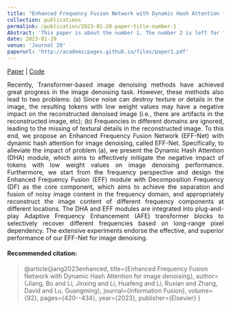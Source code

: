 ```yaml
---
title: "Enhanced Frequency Fusion Network with Dynamic Hash Attention for image denoising"
collection: publications
permalink: /publication/2023-01-20-paper-title-number-1
Abstract: 'This paper is about the number 1. The number 2 is left for future work.'
date: 2023-01-20
venue: 'Journal 20'
paperurl: 'http://academicpages.github.io/files/paper1.pdf'
---
```

[Paper](http://academicpages.github.io/files/paper1.pdf) | [Code](https://github.com/JiangBoCS/EFF-Net)

<div style="text-align: justify;">
Recently, Transformer-based image denoising methods have achieved great progress in the image denoising task. However, these methods also lead to two problems: (a) Since noise can destroy texture or details in the image, the resulting tokens with low weight values may have a negative impact on the reconstructed denoised image (i.e., there are artifacts in the reconstructed image, etc); (b) Frequencies in different domains are ignored, leading to the missing of textural details in the reconstructed image. To this end, we propose an Enhanced Frequency Fusion Network (EFF-Net) with dynamic hash attention for image denoising, called EFF-Net. Specifically, to alleviate the impact of problem (a), we present the Dynamic Hash Attention (DHA) module, which aims to effectively mitigate the negative impact of tokens with low weight values on image denoising performance. Furthermore, we start from the frequency perspective and design the Enhanced Frequency Fusion (EFF) module with Decomposition Frequency (DF) as the core component, which aims to achieve the separation and fusion of noisy image content in the frequency domain, and appropriately reconstruct the image content of different frequency components at different locations. The DHA and EFF modules are integrated into plug-and-play Adaptive Frequency Enhancement (AFE) transformer blocks to selectively recover different frequencies based on long-range pixel dependency. The extensive experiments endorse the effective, and superior performance of our EFF-Net for image denoising.
</div>

#### Recommended citation: 
> @article{jiang2023enhanced,
>   title={Enhanced Frequency Fusion Network with Dynamic Hash Attention for image denoising},
>   author={Jiang, Bo and Li, Jinxing and Li, Huafeng and Li, Ruxian and Zhang, David and Lu, Guangming},
>   journal={Information Fusion},
>   volume={92},
>   pages={420--434},
>   year={2023},
>   publisher={Elsevier}
> }
